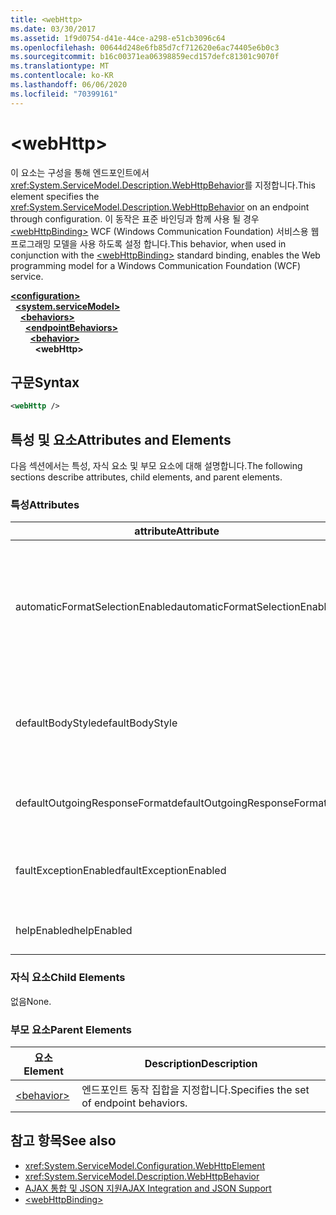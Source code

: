 ```yaml
---
title: <webHttp>
ms.date: 03/30/2017
ms.assetid: 1f9d0754-d41e-44ce-a298-e51cb3096c64
ms.openlocfilehash: 00644d248e6fb85d7cf712620e6ac74405e6b0c3
ms.sourcegitcommit: b16c00371ea06398859ecd157defc81301c9070f
ms.translationtype: MT
ms.contentlocale: ko-KR
ms.lasthandoff: 06/06/2020
ms.locfileid: "70399161"
---
```

# \<webHttp>
<span data-ttu-id="d1016-101">이 요소는 구성을 통해 엔드포인트에서 <xref:System.ServiceModel.Description.WebHttpBehavior>를 지정합니다.</span><span class="sxs-lookup"><span data-stu-id="d1016-101">This element specifies the <xref:System.ServiceModel.Description.WebHttpBehavior> on an endpoint through configuration.</span></span> <span data-ttu-id="d1016-102">이 동작은 표준 바인딩과 함께 사용 될 경우 [\<webHttpBinding>](webhttpbinding.md) WCF (Windows Communication Foundation) 서비스용 웹 프로그래밍 모델을 사용 하도록 설정 합니다.</span><span class="sxs-lookup"><span data-stu-id="d1016-102">This behavior, when used in conjunction with the [\<webHttpBinding>](webhttpbinding.md) standard binding, enables the Web programming model for a Windows Communication Foundation (WCF) service.</span></span>  
  
[**\<configuration>**](../configuration-element.md)\
&nbsp;&nbsp;[**\<system.serviceModel>**](system-servicemodel.md)\
&nbsp;&nbsp;&nbsp;&nbsp;[**\<behaviors>**](behaviors.md)\
&nbsp;&nbsp;&nbsp;&nbsp;&nbsp;&nbsp;[**\<endpointBehaviors>**](endpointbehaviors.md)\
&nbsp;&nbsp;&nbsp;&nbsp;&nbsp;&nbsp;&nbsp;&nbsp;[**\<behavior>**](behavior-of-endpointbehaviors.md)\
&nbsp;&nbsp;&nbsp;&nbsp;&nbsp;&nbsp;&nbsp;&nbsp;&nbsp;&nbsp;**\<webHttp>**  
  
## <a name="syntax"></a><span data-ttu-id="d1016-103">구문</span><span class="sxs-lookup"><span data-stu-id="d1016-103">Syntax</span></span>  
  
```xml  
<webHttp />
```  
  
## <a name="attributes-and-elements"></a><span data-ttu-id="d1016-104">특성 및 요소</span><span class="sxs-lookup"><span data-stu-id="d1016-104">Attributes and Elements</span></span>  
 <span data-ttu-id="d1016-105">다음 섹션에서는 특성, 자식 요소 및 부모 요소에 대해 설명합니다.</span><span class="sxs-lookup"><span data-stu-id="d1016-105">The following sections describe attributes, child elements, and parent elements.</span></span>  
  
### <a name="attributes"></a><span data-ttu-id="d1016-106">특성</span><span class="sxs-lookup"><span data-stu-id="d1016-106">Attributes</span></span>  
  
|<span data-ttu-id="d1016-107">attribute</span><span class="sxs-lookup"><span data-stu-id="d1016-107">Attribute</span></span>|<span data-ttu-id="d1016-108">Description</span><span class="sxs-lookup"><span data-stu-id="d1016-108">Description</span></span>|  
|---------------|-----------------|  
|<span data-ttu-id="d1016-109">automaticFormatSelectionEnabled</span><span class="sxs-lookup"><span data-stu-id="d1016-109">automaticFormatSelectionEnabled</span></span>|<span data-ttu-id="d1016-110">이 속성이 `true`로 설정되면 WCF 인프라가 사용할 가장 적절한 형식을 결정합니다.</span><span class="sxs-lookup"><span data-stu-id="d1016-110">When this property is set to `true`, the WCF infrastructure determines the best format to use.</span></span> <span data-ttu-id="d1016-111">기본적으로 자동 형식 선택은 이전 버전과의 호환성을 위해 사용되지 않습니다.</span><span class="sxs-lookup"><span data-stu-id="d1016-111">Automatic format selection is disabled by default for backwards compatibility.</span></span> <span data-ttu-id="d1016-112">자동 형식 선택은 프로그래밍 방식이나 구성을 통해 사용하도록 설정할 수 있습니다.</span><span class="sxs-lookup"><span data-stu-id="d1016-112">Automatic format selection can be enabled programmatically or through configuration.</span></span>|  
|<span data-ttu-id="d1016-113">defaultBodyStyle</span><span class="sxs-lookup"><span data-stu-id="d1016-113">defaultBodyStyle</span></span>|<span data-ttu-id="d1016-114">반환된 메시지의 기본 본문 스타일을 지정합니다.</span><span class="sxs-lookup"><span data-stu-id="d1016-114">Specifies the default body style of returned messages.</span></span> <span data-ttu-id="d1016-115">자세한 내용은 <xref:System.ServiceModel.Web.WebMessageBodyStyle> 및 [WCF 웹 HTTP 형식 지정](../../../wcf/feature-details/wcf-web-http-formatting.md)을 참조 하세요.</span><span class="sxs-lookup"><span data-stu-id="d1016-115">For more information, see <xref:System.ServiceModel.Web.WebMessageBodyStyle> and [WCF Web HTTP Formatting](../../../wcf/feature-details/wcf-web-http-formatting.md).</span></span>|  
|<span data-ttu-id="d1016-116">defaultOutgoingResponseFormat</span><span class="sxs-lookup"><span data-stu-id="d1016-116">defaultOutgoingResponseFormat</span></span>|<span data-ttu-id="d1016-117">메시지의 나가는 기본 응답 형식을 지정합니다.</span><span class="sxs-lookup"><span data-stu-id="d1016-117">Specifies the default outgoing response format for messages.</span></span> <span data-ttu-id="d1016-118">자세한 내용은 [WCF 웹 HTTP 형식 지정](../../../wcf/feature-details/wcf-web-http-formatting.md)을 참조 하세요.</span><span class="sxs-lookup"><span data-stu-id="d1016-118">For more information, see [WCF Web HTTP Formatting](../../../wcf/feature-details/wcf-web-http-formatting.md).</span></span>|  
|<span data-ttu-id="d1016-119">faultExceptionEnabled</span><span class="sxs-lookup"><span data-stu-id="d1016-119">faultExceptionEnabled</span></span>|<span data-ttu-id="d1016-120">내부 서버 오류(HTTP 상태 코드: 500)가 발생할 때 FaultException이 생성되는지 여부를 지정하는 플래그를 가져오거나 설정합니다.</span><span class="sxs-lookup"><span data-stu-id="d1016-120">Gets or sets the flag that specifies whether a FaultException is generated when an internal server error (HTTP status code: 500) occurs.</span></span>|  
|<span data-ttu-id="d1016-121">helpEnabled</span><span class="sxs-lookup"><span data-stu-id="d1016-121">helpEnabled</span></span>|<span data-ttu-id="d1016-122">도움말 페이지를 사용할 수 있는지 여부를 결정하는 값을 가져오거나 설정합니다.</span><span class="sxs-lookup"><span data-stu-id="d1016-122">Gets or sets a value that determines if the Help page is enabled.</span></span>|  
  
### <a name="child-elements"></a><span data-ttu-id="d1016-123">자식 요소</span><span class="sxs-lookup"><span data-stu-id="d1016-123">Child Elements</span></span>  
 <span data-ttu-id="d1016-124">없음</span><span class="sxs-lookup"><span data-stu-id="d1016-124">None.</span></span>  
  
### <a name="parent-elements"></a><span data-ttu-id="d1016-125">부모 요소</span><span class="sxs-lookup"><span data-stu-id="d1016-125">Parent Elements</span></span>  
  
|<span data-ttu-id="d1016-126">요소</span><span class="sxs-lookup"><span data-stu-id="d1016-126">Element</span></span>|<span data-ttu-id="d1016-127">Description</span><span class="sxs-lookup"><span data-stu-id="d1016-127">Description</span></span>|  
|-------------|-----------------|  
|[\<behavior>](behavior-of-endpointbehaviors.md)|<span data-ttu-id="d1016-128">엔드포인트 동작 집합을 지정합니다.</span><span class="sxs-lookup"><span data-stu-id="d1016-128">Specifies the set of endpoint behaviors.</span></span>|  
  
## <a name="see-also"></a><span data-ttu-id="d1016-129">참고 항목</span><span class="sxs-lookup"><span data-stu-id="d1016-129">See also</span></span>

- <xref:System.ServiceModel.Configuration.WebHttpElement>
- <xref:System.ServiceModel.Description.WebHttpBehavior>
- [<span data-ttu-id="d1016-130">AJAX 통합 및 JSON 지원</span><span class="sxs-lookup"><span data-stu-id="d1016-130">AJAX Integration and JSON Support</span></span>](../../../wcf/feature-details/ajax-integration-and-json-support.md)
- [\<webHttpBinding>](webhttpbinding.md)

